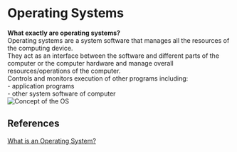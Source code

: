 # Operating Systems

**What exactly are operating systems?**
<br>
Operating systems are a system software that manages all the resources of the computing device. <br>
They act as an interface between the software and different parts of the computer or the computer hardware and manage overall resources/operations of the computer. <br>
Controls and monitors execution of other programs including: <br>
    - application programs <br>
    - other system software of computer <br>
    ![Concept of the OS](concept_viewofOS)













## References
[What is an Operating System?](https://www.geeksforgeeks.org/what-is-an-operating-system/)
